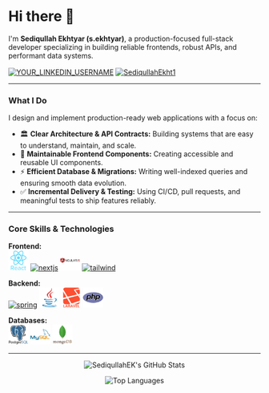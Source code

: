 # Hi there 👋

I'm **Sediqullah Ekhtyar (s.ekhtyar)**, a production-focused full-stack developer specializing in building reliable frontends, robust APIs, and performant data systems.

<p align="left">
<a href="https://linkedin.com/in/YOUR_LINKEDIN_USERNAME" target="blank"><img align="center" src="https://raw.githubusercontent.com/rahuldkjain/github-profile-readme-generator/master/src/images/icons/Social/linked-in-alt.svg" alt="YOUR_LINKEDIN_USERNAME" height="30" width="40" /></a>
<a href="https://twitter.com/SediqullahEkht1" target="blank"><img align="center" src="https://raw.githubusercontent.com/rahuldkjain/github-profile-readme-generator/master/src/images/icons/Social/twitter.svg" alt="SediqullahEkht1" height="30" width="40" /></a>
</p>

---

### What I Do

I design and implement production-ready web applications with a focus on:

-   🏛️ **Clear Architecture & API Contracts:** Building systems that are easy to understand, maintain, and scale.
-   🎨 **Maintainable Frontend Components:** Creating accessible and reusable UI components.
-   ⚡ **Efficient Database & Migrations:** Writing well-indexed queries and ensuring smooth data evolution.
-   ✅ **Incremental Delivery & Testing:** Using CI/CD, pull requests, and meaningful tests to ship features reliably.

---

### Core Skills & Technologies

<p align="left">
  <strong>Frontend:</strong><br>
  <a href="https://reactjs.org/" target="_blank"><img src="https://raw.githubusercontent.com/devicons/devicon/master/icons/react/react-original-wordmark.svg" alt="react" width="40" height="40"/></a>
  <a href="https://nextjs.org/" target="_blank"><img src="https://cdn.worldvectorlogo.com/logos/next-js.svg" alt="nextjs" width="40" height="40"/></a>
  <a href="https://angular.io" target="_blank"><img src="https://raw.githubusercontent.com/devicons/devicon/master/icons/angularjs/angularjs-original-wordmark.svg" alt="angular" width="40" height="40"/></a>
  <a href="https://tailwindcss.com/" target="_blank"><img src="https://www.vectorlogo.zone/logos/tailwindcss/tailwindcss-icon.svg" alt="tailwind" width="40" height="40"/></a>
</p>

<p align="left">
  <strong>Backend:</strong><br>
  <a href="https://spring.io/" target="_blank"><img src="https://www.vectorlogo.zone/logos/springio/springio-icon.svg" alt="spring" width="40" height="40"/></a>
  <a href="https://www.java.com" target="_blank"><img src="https://raw.githubusercontent.com/devicons/devicon/master/icons/java/java-original.svg" alt="java" width="40" height="40"/></a>
  <a href="https://laravel.com/" target="_blank"><img src="https://raw.githubusercontent.com/devicons/devicon/master/icons/laravel/laravel-plain-wordmark.svg?v=1" alt="laravel" width="40" height="40"/></a>
  <a href="https://www.php.net" target="_blank"><img src="https://raw.githubusercontent.com/devicons/devicon/master/icons/php/php-original.svg" alt="php" width="40" height="40"/></a>
</p>

<p align="left">
  <strong>Databases:</strong><br>
  <a href="https://www.postgresql.org" target="_blank"><img src="https://raw.githubusercontent.com/devicons/devicon/master/icons/postgresql/postgresql-original-wordmark.svg" alt="postgresql" width="40" height="40"/></a>
  <a href="https://www.mysql.com/" target="_blank"><img src="https://raw.githubusercontent.com/devicons/devicon/master/icons/mysql/mysql-original-wordmark.svg" alt="mysql" width="40" height="40"/></a>
  <a href="https://www.mongodb.com/" target="_blank"><img src="https://raw.githubusercontent.com/devicons/devicon/master/icons/mongodb/mongodb-original-wordmark.svg" alt="mongodb" width="40" height="40"/></a>
</p>

---

<p align="center">
  <img src="https://github-readme-stats.vercel.app/api?username=SediqullahEK&show_icons=true&theme=transparent&hide_border=true&title_color=58a6ff&icon_color=58a6ff&text_color=c9d1d9" alt="SediqullahEK's GitHub Stats" />
</p>

<p align="center">
  <img src="https://github-readme-stats.vercel.app/api/top-langs/?username=SediqullahEK&layout=compact&theme=transparent&hide_border=true&title_color=58a6ff&icon_color=58a6ff&text_color=c9d1d9" alt="Top Languages" />
</p>

